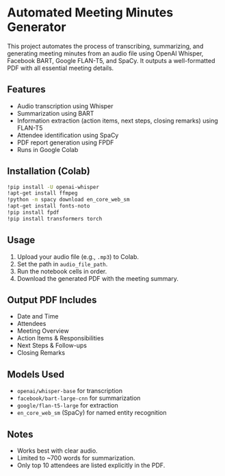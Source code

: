 # Automated Meeting Minutes Generator

This project automates the process of transcribing, summarizing, and generating meeting minutes from an audio file using OpenAI Whisper, Facebook BART, Google FLAN-T5, and SpaCy. It outputs a well-formatted PDF with all essential meeting details.

## Features

-  Audio transcription using Whisper
-  Summarization using BART
-  Information extraction (action items, next steps, closing remarks) using FLAN-T5
-  Attendee identification using SpaCy
-  PDF report generation using FPDF
-  Runs in Google Colab

## Installation (Colab)

```bash
!pip install -U openai-whisper
!apt-get install ffmpeg
!python -m spacy download en_core_web_sm
!apt-get install fonts-noto
!pip install fpdf
!pip install transformers torch
```

## Usage

1. Upload your audio file (e.g., `.mp3`) to Colab.
2. Set the path in `audio_file_path`.
3. Run the notebook cells in order.
4. Download the generated PDF with the meeting summary.

## Output PDF Includes

* Date and Time
* Attendees
* Meeting Overview
* Action Items & Responsibilities
* Next Steps & Follow-ups
* Closing Remarks

## Models Used

* `openai/whisper-base` for transcription
* `facebook/bart-large-cnn` for summarization
* `google/flan-t5-large` for extraction
* `en_core_web_sm` (SpaCy) for named entity recognition

## Notes

* Works best with clear audio.
* Limited to \~700 words for summarization.
* Only top 10 attendees are listed explicitly in the PDF.

